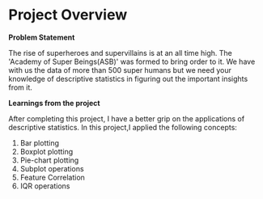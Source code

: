 # Project Overview

**Problem Statement**

The rise of superheroes and supervillains is at an all time high. The 'Academy of Super Beings(ASB)' was formed to bring order to it. We have with us the data of more than 500 super humans but we need your knowledge of descriptive statistics in figuring out the important insights from it.

**Learnings from the project**

After completing this project, I have a better grip on the applications of descriptive statistics. In this project,I applied the following concepts:

1. Bar plotting
2. Boxplot plotting
3. Pie-chart plotting
4. Subplot operations
5. Feature Correlation
6. IQR operations
